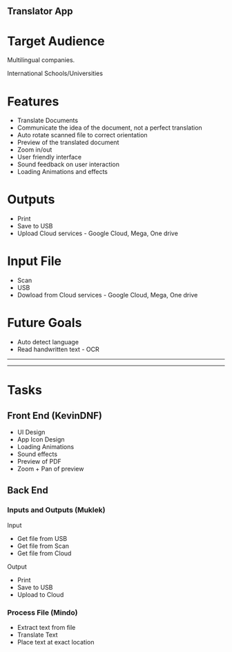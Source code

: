 ## Translator App

# Target Audience

Multilingual companies.

International Schools/Universities

# Features

* Translate Documents
* Communicate the idea of the document, not a perfect translation
* Auto rotate scanned file to correct orientation
* Preview of the translated document
* Zoom in/out
* User friendly interface
* Sound feedback on user interaction
* Loading Animations and effects

# Outputs
* Print
* Save to USB
* Upload Cloud services - Google Cloud, Mega, One drive

# Input File
* Scan
* USB
* Dowload from Cloud services - Google Cloud, Mega, One drive

# Future Goals
* Auto detect language
* Read handwritten text - OCR

----
----

# Tasks

## Front End (KevinDNF)

* UI Design
* App Icon Design
* Loading Animations
* Sound effects
* Preview of PDF
* Zoom + Pan of preview
 
## Back End

### Inputs and Outputs (Muklek)
Input
* Get file from USB
* Get file from Scan
* Get file from Cloud

Output
* Print
* Save to USB
* Upload to Cloud

### Process File (Mindo)
* Extract text from file
* Translate Text
* Place text at exact location
